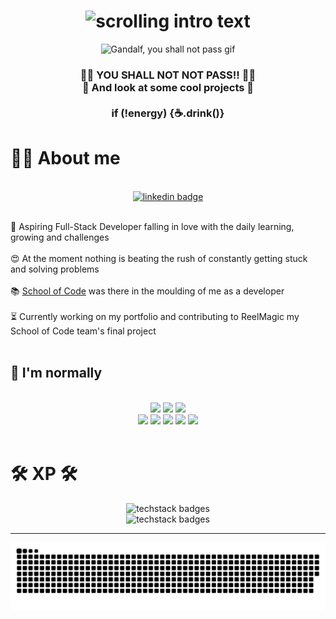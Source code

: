 
<!-- typing title -->
<h1 align="center">
    <img src="https://readme-typing-svg.herokuapp.com/?font=Press+Start+2P&color=bb5008&size=25&center=true&vCenter=true&width=1000&height=70&duration=4000&lines=Hi,+I'm+James+O'Kane;+Daring+Developer;Engineering+Extraordinaire" alt="scrolling intro text"/>
</h1>

<!-- Gandalf -->
<div align="center">
    <img src="https://i.giphy.com/media/v1.Y2lkPTc5MGI3NjExcmFxMWxkNGxqaGl1bGVvODI2ZHR6bnB4dDFzdTV0YXFteXd0YjZ1aCZlcD12MV9pbnRlcm5hbF9naWZfYnlfaWQmY3Q9dg/BZMggpshzrPvbfQHIF/giphy.gif" alt="Gandalf, you shall not pass gif">
</div>

<!-- Gif text -->
<h3 align="center">
    🧙‍♂️ YOU SHALL NOT NOT PASS!! 🧙‍♂️ <br>
    👀 And look at some cool projects 👀 <br>
    <br>
    if (!energy) {☕️.drink()}
</h3>

# 🤷‍♂️ About me

<br>

<!-- Link badges -->
<div align="center">
    <a href="https://www.linkedin.com/in/james-o-kane-570b71314/"><img src="https://img.shields.io/badge/LinkedIn-0077B5?style=for-the-badge&logo=linkedin&logoColor=white" alt="linkedin badge"></a>
</div>

<br>

🔭 Aspiring Full-Stack Developer falling in love with the daily learning, growing and challenges
<br><br>
😍 At the moment nothing is beating the rush of constantly getting stuck and solving problems
<br><br>
📚 <a href="https://schoolofcode.co.uk/">School of Code</a> was there in the moulding of me as a developer
<br><br>
⏳ Currently working on my portfolio and contributing to ReelMagic my School of Code team's final project
<br><br>

## 🧐 I'm normally

<br>

<div align="center">
    <img src="https://img.shields.io/badge/freecodecamp-053c5e?style=for-the-badge&logo=freecodecamp&logoColor=white" />
    <img src="https://img.shields.io/badge/scrimba-1d3958?style=for-the-badge&logo=scrimba&logoColor=white" />
    <img src="https://img.shields.io/badge/Duolingo-353652?style=for-the-badge&logo=Duolingo&logoColor=black" />
    
</div>
<div align="center">
    <img src="https://img.shields.io/badge/Music_Production-4c334d?style=for-the-badge" />
    <img src="https://img.shields.io/badge/Gaming-643047?style=for-the-badge" />
    <img src="https://img.shields.io/badge/Movies-7c2e41?style=for-the-badge" />
    <img src="https://img.shields.io/badge/Comics-942b3b?style=for-the-badge" />
    <img src="https://img.shields.io/badge/Anime-ab2836?style=for-the-badge" />
</div>

<br>

<!-- XP-->
 # 🛠️ XP 🛠️

<!-- Skills -->
<div align="center">
    <img src="https://skillicons.dev/icons?i=html,css,js,ts,react,nodejs" alt="techstack badges"/>
</div>
<div align="center">
    <img src="https://skillicons.dev/icons?i=vscode,nextjs,vite,git,github,postman,figma" alt="techstack badges"/>
</div>

<hr>

<!-- Snake -->
<div align="center">
    <picture>
      <source media="(prefers-color-scheme: dark)" srcset="https://raw.githubusercontent.com/orbiccode/orbiccode/output/github-contribution-grid-snake-dark.svg">
      <source media="(prefers-color-scheme: light)" srcset="https://raw.githubusercontent.com/orbiccode/orbiccode/output/github-contribution-grid-snake.svg">
      <img alt="github contribution grid snake animation" src="https://raw.githubusercontent.com/orbiccode/orbiccode/output/github-contribution-grid-snake.svg">
    </picture>
</div>
